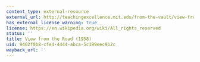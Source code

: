 ```yaml
---
content_type: external-resource
external_url: http://teachingexcellence.mit.edu/from-the-vault/view-from-the-road-series-1965-kevin-lynch
has_external_license_warning: true
license: https://en.wikipedia.org/wiki/All_rights_reserved
status: ''
title: View from the Road (1958)
uid: 9402f0b8-cfe4-4444-abca-5c199eec9b2c
wayback_url: ''
---
```

